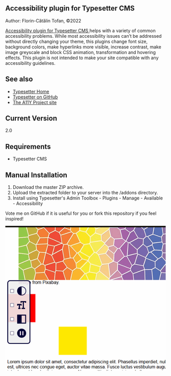 ## Accessibility plugin for Typesetter CMS ##
Author: Florin-Cătălin Tofan, ©2022

<a target="_blank" a href="https://github.com/florincatalin/Accessibility_Typesetter_Plugin">Accessibility plugin for Typesetter CMS </a> helps with a variety of common accessibility problems. While most accessibility issues can’t be addressed without directly changing your theme, this plugins change font size, background colors, make hyperlinks more visible, increase contrast, make image greyscale and block CSS animation, transformation and hovering effects. This plugin is not intended to make your site compatible with any accessibility guidelines.

## See also 
* [Typesetter Home](http://www.typesettercms.com)
* [Typesetter on GitHub](https://github.com/Typesetter/Typesetter)
* [The A11Y Project site](https://www.a11yproject.com)

## Current Version 
2.0

## Requirements ##
* Typesetter CMS

## Manual Installation ##
1. Download the master ZIP archive.
2. Upload the extracted folder to your server into the /addons directory.
3. Install using Typesetter's Admin Toolbox - Plugins - Manage - Available - Accessibility

Vote me on GitHub if it is useful for you or fork this repository if you feel inspired!

![image](https://github.com/florincatalin/Accessibility_Typesetter_Plugin/blob/main/accessibility.gif)
